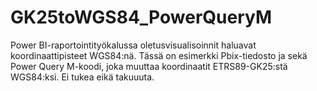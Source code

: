 # GK25toWGS84_PowerQueryM

Power BI-raportointityökalussa oletusvisualisoinnit haluavat koordinaattipisteet WGS84:nä. Tässä on esimerkki Pbix-tiedosto ja sekä Power Query M-koodi, joka muuttaa koordinaatit ETRS89-GK25:stä WGS84:ksi. Ei tukea eikä takuuuta.
